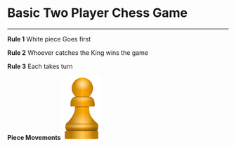 # Basic Two Player Chess Game
___
**Rule 1**
White piece Goes first

**Rule 2**
Whoever catches the King wins the game

**Rule 3**
Each takes turn

**Piece Movements**
![pawn](https://github.com/marcos-commits/chess_project/blob/main/img/whitePawn.png)
